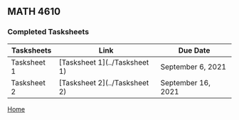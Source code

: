 ## MATH 4610

### Completed Tasksheets

| Tasksheets | Link | Due Date |
| --- | --- | --- |
| Tasksheet 1 | [Tasksheet 1](../Tasksheet 1) | September 6, 2021 |
| Tasksheet 2 | [Tasksheet 2](../Tasksheet 2) | September 16, 2021 |

[Home](../../home.md)

<!-- You can use the [editor on GitHub](https://github.com/palmeredholm/math4610/edit/main/README.md) to maintain and preview the content for your website in Markdown files.

Whenever you commit to this repository, GitHub Pages will run [Jekyll](https://jekyllrb.com/) to rebuild the pages in your site, from the content in your Markdown files.

### Markdown

Markdown is a lightweight and easy-to-use syntax for styling your writing. It includes conventions for

```markdown
Syntax highlighted code block

# Header 1
## Header 2
### Header 3

- Bulleted
- List

1. Numbered
2. List

**Bold** and _Italic_ and `Code` text

[Link](url) and ![Image](src)
```

For more details see [GitHub Flavored Markdown](https://guides.github.com/features/mastering-markdown/).

### Jekyll Themes

Your Pages site will use the layout and styles from the Jekyll theme you have selected in your [repository settings](https://github.com/palmeredholm/math4610/settings/pages). The name of this theme is saved in the Jekyll `_config.yml` configuration file.

### Support or Contact

Having trouble with Pages? Check out our [documentation](https://docs.github.com/categories/github-pages-basics/) or [contact support](https://support.github.com/contact) and we’ll help you sort it out.
 -->
